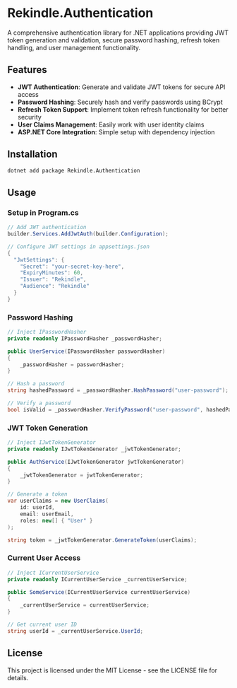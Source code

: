 # Rekindle.Authentication

A comprehensive authentication library for .NET applications providing JWT token generation and validation, secure password hashing, refresh token handling, and user management functionality.

## Features

- **JWT Authentication**: Generate and validate JWT tokens for secure API access
- **Password Hashing**: Securely hash and verify passwords using BCrypt
- **Refresh Token Support**: Implement token refresh functionality for better security
- **User Claims Management**: Easily work with user identity claims
- **ASP.NET Core Integration**: Simple setup with dependency injection

## Installation

```bash
dotnet add package Rekindle.Authentication
```

## Usage

### Setup in Program.cs

```csharp
// Add JWT authentication
builder.Services.AddJwtAuth(builder.Configuration);

// Configure JWT settings in appsettings.json
{
  "JwtSettings": {
    "Secret": "your-secret-key-here",
    "ExpiryMinutes": 60,
    "Issuer": "Rekindle",
    "Audience": "Rekindle"
  }
}
```

### Password Hashing

```csharp
// Inject IPasswordHasher
private readonly IPasswordHasher _passwordHasher;

public UserService(IPasswordHasher passwordHasher)
{
    _passwordHasher = passwordHasher;
}

// Hash a password
string hashedPassword = _passwordHasher.HashPassword("user-password");

// Verify a password
bool isValid = _passwordHasher.VerifyPassword("user-password", hashedPassword);
```

### JWT Token Generation

```csharp
// Inject IJwtTokenGenerator
private readonly IJwtTokenGenerator _jwtTokenGenerator;

public AuthService(IJwtTokenGenerator jwtTokenGenerator)
{
    _jwtTokenGenerator = jwtTokenGenerator;
}

// Generate a token
var userClaims = new UserClaims(
    id: userId,
    email: userEmail,
    roles: new[] { "User" }
);

string token = _jwtTokenGenerator.GenerateToken(userClaims);
```

### Current User Access

```csharp
// Inject ICurrentUserService
private readonly ICurrentUserService _currentUserService;

public SomeService(ICurrentUserService currentUserService)
{
    _currentUserService = currentUserService;
}

// Get current user ID
string userId = _currentUserService.UserId;
```

## License

This project is licensed under the MIT License - see the LICENSE file for details.

